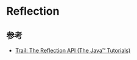# Reflection

## 参考

- [Trail: The Reflection API (The Java™ Tutorials)](https://docs.oracle.com/javase/tutorial/reflect/index.html)
